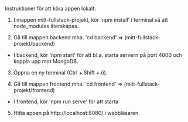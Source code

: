 Instruktioner för att köra appen lokalt:

1. I mappen mitt-fullstack-projekt, kör 'npm install' i terminal så att node_modules återskapas.

2. Gå till mappen backend mha. 'cd backend' => (mitt-fullstack-projekt/backend)
  -  I backend, kör 'npm start' för att bl.a. starta servern på port 4000 och koppla upp mot MongoDB.

3. Öppna en ny terminal (Ctrl + Shift + ö).

4. Gå till mappen frontend mha. 'cd frontend' => (mitt-fullstack-projekt/frontend)
  -  I frontend, kör 'npm run serve' för att starta

5. Hitta appen på http://localhost:8080/ i webbläsaren.